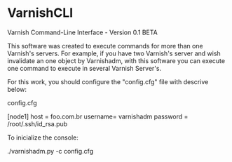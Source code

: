 VarnishCLI
==========

Varnish Command-Line Interface - Version 0.1 BETA

This software was created to execute commands for more than one Varnish's servers. For example, if you 
have two Varnish's server and wish invalidate an one object by Varnishadm, with this software you can execute 
one command to execute in several Varnish Server's.

For this work, you should configure the "config.cfg" file with descrive below:

config.cfg

[node1]
host = foo.com.br
username= varnishadm
password = /root/.ssh/id_rsa.pub

To inicialize the console:

./varnishadm.py -c config.cfg